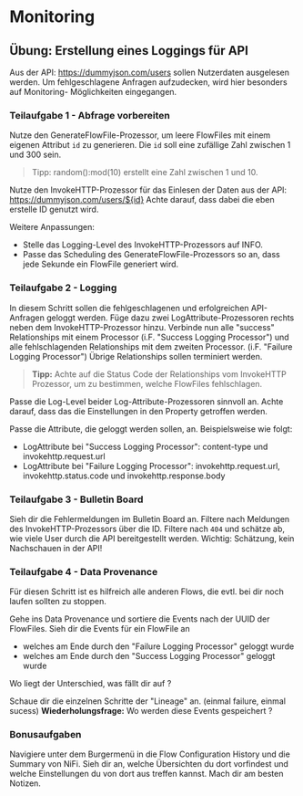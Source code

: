 # Monitoring

## Übung: Erstellung eines Loggings für API

Aus der API: <https://dummyjson.com/users> sollen Nutzerdaten ausgelesen werden.
Um fehlgeschlagene Anfragen aufzudecken, wird hier besonders auf Monitoring-
Möglichkeiten eingegangen.

### Teilaufgabe 1 - Abfrage vorbereiten

Nutze den GenerateFlowFile-Prozessor, um leere FlowFiles mit einem eigenen Attribut `id` zu generieren.
Die `id` soll eine zufällige Zahl zwischen 1 und 300 sein.
> Tipp: random():mod(10) erstellt eine Zahl zwischen 1 und 10.

Nutze den InvokeHTTP-Prozessor für das Einlesen der Daten aus der API: <https://dummyjson.com/users/${id}>
Achte darauf, dass dabei die eben erstelle ID genutzt wird.

Weitere Anpassungen:

- Stelle das Logging-Level des InvokeHTTP-Prozessors auf INFO.
- Passe das Scheduling des GenerateFlowFile-Prozessors so an, dass jede Sekunde ein FlowFile generiert wird.

### Teilaufgabe 2 - Logging

In diesem Schritt sollen die fehlgeschlagenen und erfolgreichen API-Anfragen geloggt werden.
Füge dazu zwei LogAttribute-Prozessoren rechts neben dem InvokeHTTP-Prozessor hinzu.
Verbinde nun alle "success" Relationships mit einem Processor (i.F. "Success Logging Processor")
und alle fehlschlagenden Relationships mit dem zweiten Processor.   (i.F. "Failure Logging Processor")
Übrige Relationships sollen terminiert werden.
> **Tipp:** Achte auf die Status Code der Relationships vom InvokeHTTP Prozessor, um zu bestimmen, welche FlowFiles fehlschlagen.

Passe die Log-Level beider Log-Attribute-Prozessoren sinnvoll an.
Achte darauf, dass das die Einstellungen in den Property getroffen werden.

Passe die Attribute, die geloggt werden sollen, an.
Beispielsweise wie folgt:

- LogAttribute bei "Success Logging Processor": content-type und invokehttp.request.url
- LogAttribute bei "Failure Logging Processor": invokehttp.request.url, invokehttp.status.code und invokehttp.response.body

### Teilaufgabe 3 - Bulletin Board

Sieh dir die Fehlermeldungen im Bulletin Board an.
Filtere nach Meldungen des InvokeHTTP-Prozessors über die ID.
Filtere nach ``404`` und schätze ab, wie viele User durch die API bereitgestellt werden.
Wichtig: Schätzung, kein Nachschauen in der API!

### Teilaufgabe 4 - Data Provenance

Für diesen Schritt ist es hilfreich alle anderen Flows, die evtl. bei dir noch laufen sollten zu stoppen.

Gehe ins Data Provenance und sortiere die Events nach der UUID der FlowFiles.
Sieh dir die Events für ein FlowFile an

- welches am Ende durch den "Failure Logging Processor" geloggt wurde
- welches am Ende durch den "Success Logging Processor" geloggt wurde

Wo liegt der Unterschied, was fällt dir auf ?

Schaue dir die einzelnen Schritte der "Lineage" an. (einmal failure, einmal sucess)
**Wiederholungsfrage:** Wo werden diese Events gespeichert ?

### Bonusaufgaben

Navigiere unter dem Burgermenü in die Flow Configuration History und die Summary von NiFi.
Sieh dir an, welche Übersichten du dort vorfindest und welche Einstellungen du von dort aus treffen
kannst. Mach dir am besten Notizen.

